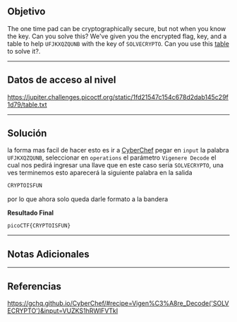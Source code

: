 ## Objetivo 

The one time pad can be cryptographically secure, but not when you know the key. Can you solve this? We've given you the encrypted flag, key, and a table to help `UFJKXQZQUNB` with the key of `SOLVECRYPTO`. Can you use this [table](https://jupiter.challenges.picoctf.org/static/1fd21547c154c678d2dab145c29f1d79/table.txt) to solve it?.

---
## Datos de acceso al nivel 

https://jupiter.challenges.picoctf.org/static/1fd21547c154c678d2dab145c29f1d79/table.txt

---
## Solución 

la forma mas facil de hacer esto es ir a [CyberChef](https://gchq.github.io/CyberChef/) pegar en `input` la palabra `UFJKXQZQUNB`, seleccionar en `operations` el parámetro `Vigenere Decode` el cual nos pedirá ingresar una llave que en este caso seria `SOLVECRYPTO`, una ves terminemos esto aparecerá la siguiente palabra en la salida  

``` bash
CRYPTOISFUN
```

por lo que ahora solo queda darle formato a la bandera 

**Resultado Final**
```
picoCTF{CRYPTOISFUN}
```

---
## Notas Adicionales 

---
## Referencias 
https://gchq.github.io/CyberChef/#recipe=Vigen%C3%A8re_Decode('SOLVECRYPTO')&input=VUZKS1hRWlFVTkI

